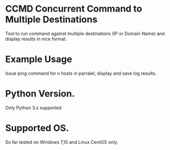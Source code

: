 # CCMD Concurrent Command to Multiple Destinations
Tool to run command against multiple destinations (IP or Domain Name) and display results in nice format. 

# Example Usage
Issue ping command for n hosts in parralel, display and save log results.

# Python Version.
Only Python 3.x supported

# Supported OS.
So far tested on Windows 7,10 and Linux CentOS only.
